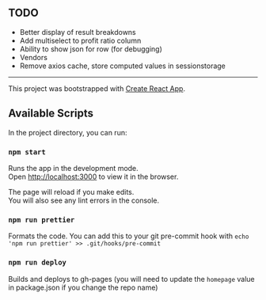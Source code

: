 ## TODO

- Better display of result breakdowns
- Add multiselect to profit ratio column
- Ability to show json for row (for debugging)
- Vendors
- Remove axios cache, store computed values in sessionstorage

---

This project was bootstrapped with [Create React App](https://github.com/facebook/create-react-app).

## Available Scripts

In the project directory, you can run:

### `npm start`

Runs the app in the development mode.\
Open [http://localhost:3000](http://localhost:3000) to view it in the browser.

The page will reload if you make edits.\
You will also see any lint errors in the console.

### `npm run prettier`

Formats the code. You can add this to your git pre-commit hook with `echo 'npm run prettier' >> .git/hooks/pre-commit`

### `npm run deploy`

Builds and deploys to gh-pages (you will need to update the `homepage` value in package.json if you change the repo name)
